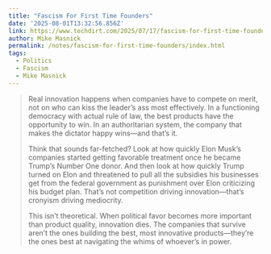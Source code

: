 ```yaml
---
title: "Fascism For First Time Founders"
date: '2025-08-01T13:32:56.856Z'
link: https://www.techdirt.com/2025/07/17/fascism-for-first-time-founders/
author: Mike Masnick
permalink: /notes/fascism-for-first-time-founders/index.html
tags:
  - Politics
  - Fascism
  - Mike Masnick
---
```

> Real innovation happens when companies have to compete on merit, not on who can kiss the leader’s ass most effectively. In a functioning democracy with actual rule of law, the best products have the opportunity to win. In an authoritarian system, the company that makes the dictator happy wins—and that’s it.
> 
> Think that sounds far-fetched? Look at how quickly Elon Musk’s companies started getting favorable treatment once he became Trump’s Number One donor. And then look at how quickly Trump turned on Elon and threatened to pull all the subsidies his businesses get from the federal government as punishment over Elon criticizing his budget plan. That’s not competition driving innovation—that’s cronyism driving mediocrity.
> 
> This isn’t theoretical. When political favor becomes more important than product quality, innovation dies. The companies that survive aren’t the ones building the best, most innovative products—they’re the ones best at navigating the whims of whoever’s in power.